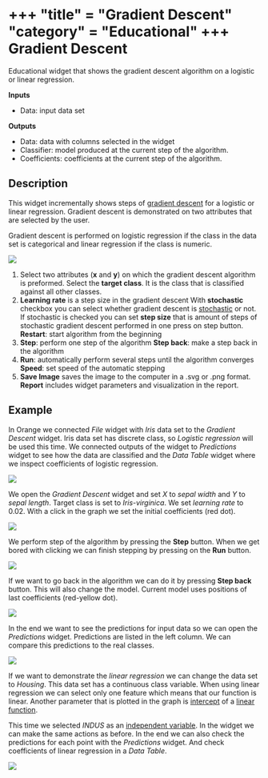 +++
"title" = "Gradient Descent"
"category" = "Educational"
+++
Gradient Descent
================

Educational widget that shows the gradient descent algorithm on a logistic or linear regression.

**Inputs**

- Data: input data set

**Outputs**

- Data: data with columns selected in the widget
- Classifier: model produced at the current step of the algorithm.
- Coefficients: coefficients at the current step of the algorithm.

Description
-----------

This widget incrementally shows steps of [gradient descent](https://en.wikipedia.org/wiki/Gradient_descent) for a logistic or linear regression. Gradient descent is demonstrated on two attributes that are selected by the user.

Gradient descent is performed on logistic regression if the class in the data set is categorical and linear regression if the class is numeric.

![](../images/gradient-descent-stamped.png)

1. Select two attributes (**x** and **y**) on which the gradient descent algorithm is preformed. Select the **target class**. It is the class that is classified against all other classes.
2. **Learning rate** is a step size in the gradient descent
   With **stochastic** checkbox you can select whether gradient descent is [stochastic](https://en.wikipedia.org/wiki/Stochastic_gradient_descent) or not.
   If stochastic is checked you can set **step size** that is amount of steps of stochastic gradient descent performed in one press on step button.
   **Restart**: start algorithm from the beginning
3. **Step**: perform one step of the algorithm
   **Step back**: make a step back in the algorithm
4. **Run**: automatically perform several steps until the algorithm converges
   **Speed**: set speed of the automatic stepping
5. **Save Image** saves the image to the computer in a .svg or .png
   format.
   **Report** includes widget parameters and visualization in the report.

Example
-------

In Orange we connected *File* widget with *Iris* data set to the *Gradient Descent* widget. Iris data set has discrete class, so *Logistic regression* will be used this time. We connected outputs of the widget to *Predictions* widget to see how the data are classified and the *Data Table* widget where
we inspect coefficients of logistic regression.

![](../images/gradient-descent-flow.png)

We open the *Gradient Descent* widget and set *X* to *sepal width* and *Y* to *sepal length*. Target class is set to *Iris-virginica*. We set *learning rate* to 0.02. With a click in the graph we set the initial coefficients (red dot).

![](../images/gradient-descent1.png)

We perform step of the algorithm by pressing the **Step** button. When we get bored with clicking we can finish stepping by pressing on the **Run** button.

![](../images/gradient-descent2.png)

If we want to go back in the algorithm we can do it by pressing **Step back** button. This will also change the model. Current model uses positions of last coefficients (red-yellow dot).

![](../images/gradient-descent3.png)

In the end we want to see the predictions for input data so we can open the *Predictions* widget. Predictions are listed in the left column. We can compare this predictions to the real classes.

![](../images/gradient-descent4.png)

If we want to demonstrate the *linear regression* we can change the data set to *Housing*. This data set has a continuous class variable. When using linear regression we can select only one feature which means that our function is linear. Another parameter that is plotted in the graph is [intercept](https://en.wikipedia.org/wiki/Y-intercept) of a [linear function](https://en.wikipedia.org/wiki/Linear_function).

This time we selected *INDUS* as an [independent variable](https://en.wikipedia.org/wiki/Dependent_and_independent_variables). In the widget we can make the same actions as before. In the end we can also check the predictions for each point with the *Predictions* widget. And check coefficients of linear regression in a *Data Table*.

![](../images/gradient-descent-housing.png)
